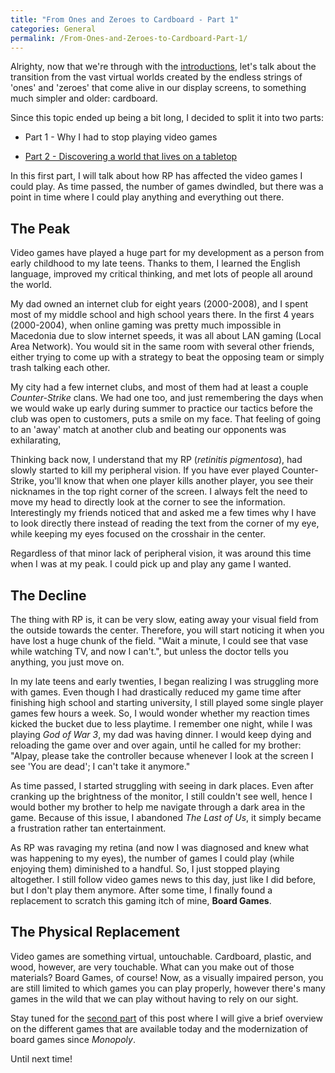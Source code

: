 ```yaml
---
title: "From Ones and Zeroes to Cardboard - Part 1"
categories: General
permalink: /From-Ones-and-Zeroes-to-Cardboard-Part-1/
---
```

Alrighty, now that we're through with the [introductions](https://sightless.fun/An-Introduction), let's talk about the transition from the vast virtual worlds created by the endless strings of 'ones' and 'zeroes' that come alive in our display screens, to something much simpler and older: cardboard.

Since this topic ended up being a bit long, I decided to split it into two parts:

- Part 1 - Why I had to stop playing video games

- [Part 2 - Discovering a world that lives on a tabletop](https://sightless.fun/From-Ones-and-Zeroes-to-Cardboard-Part-2)

In this first part, I will talk about how RP has affected the video games I could play. As time passed, the number of games dwindled, but there was a point in time where I could play anything and everything out there.

## The Peak

Video games have played a huge part for my development as a person from early childhood to my late teens. Thanks to them, I learned the English language, improved my critical thinking, and met lots of people all around the world.

My dad owned an internet club for eight years (2000-2008), and I spent most of my middle school and high school years there. In the first 4 years (2000-2004), when online gaming was pretty much impossible in Macedonia due to slow internet speeds, it was all about LAN gaming (Local Area Network). You would sit in the same room with several other friends, either trying to come up with a strategy to beat the opposing team or simply trash talking each other.

My city had a few internet clubs, and most of them had at least a couple _Counter-Strike_ clans. We had one too, and just remembering the days when we would wake up early during summer to practice our tactics before the club was open to customers, puts a smile on my face. That feeling of going to an 'away' match at another club and beating our opponents was exhilarating,

Thinking back now, I understand that my RP (_retinitis pigmentosa_), had slowly started to kill my peripheral vision. If you have ever played Counter-Strike, you'll know that when one player kills another player, you see their nicknames in the top right corner of the screen. I always felt the need to move my head to directly look at the corner to see the information. Interestingly my friends noticed that and asked me a few times why I have to look directly there instead of reading the text from the corner of my eye, while keeping my eyes focused on the crosshair in the center. 

Regardless of that minor lack of peripheral vision, it was around this time when I was at my peak. I could pick up and play any game I wanted. 

## The Decline

The thing with RP is, it can be very slow, eating away your visual field from the outside towards the center. Therefore, you will start noticing it when you have lost a huge chunk of the field. "Wait a minute, I could see that vase while watching TV, and now I can't.", but unless the doctor tells you anything, you just move on.

In my late teens and early twenties, I began realizing I was struggling more with games. Even though I had drastically reduced my game time after finishing high school and starting university, I still played some single player games few hours a week. So, I would wonder whether my reaction times kicked the bucket due to less playtime. I remember one night, while I was playing _God of War 3_, my dad was having dinner. I would keep dying and reloading the game over and over again, until he called for my brother: "Alpay, please take the controller because whenever I look at the screen I see 'You are dead'; I can't take it anymore." 

As time passed, I started struggling with seeing in dark places. Even after cranking up the brightness of the monitor, I still couldn't see well, hence I would bother my brother to help me navigate through a dark area in the game. Because of this issue, I abandoned _The Last of Us_, it simply became a frustration rather tan entertainment.

As RP was ravaging my retina (and now I was diagnosed and knew what was happening to my eyes), the number of games I could play (while enjoying them) diminished to a handful. So, I just stopped playing altogether. I still follow video games news to this day, just like I did before, but I don't play them anymore. After some time, I finally found a replacement to scratch this gaming itch of mine, **Board Games**.

## The Physical Replacement

Video games are something virtual, untouchable. Cardboard, plastic, and wood, however, are very touchable. What can you make out of those materials? Board Games, of course! Now, as a visually impaired person, you are still limited to which games you can play properly, however there's many games in the wild that we can play without having to rely on our sight. 

Stay tuned for the [second part](https://sightless.fun/From-Ones-and-Zeroes-to-Cardboard-Part-2) of this post where I will give a brief overview on the different games that are available today and the modernization of board games since _Monopoly_. 

Until next time!